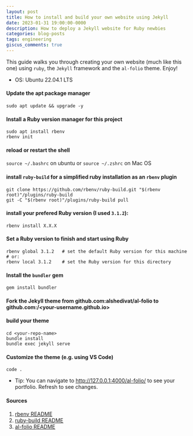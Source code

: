 ```yaml
---
layout: post
title: How to install and build your own website using Jekyll
date: 2023-01-31 19:00:00-0000
description: How to deploy a Jekyll website for Ruby newbies
categories: blog-posts
tags: engineering
giscus_comments: true
---
```


This guide walks you through creating your own website (much like this one) using `ruby`, the `Jekyll` framework and the `al-folio` theme. Enjoy! 

- OS: Ubuntu 22.04.1 LTS

#### Update the apt package manager
`sudo apt update && upgrade -y`
#### Install a Ruby version manager for this project
```
sudo apt install rbenv
rbenv init
```
#### reload or restart the shell
`source ~/.bashrc` on ubuntu or `source ~/.zshrc` on Mac OS

#### install `ruby-build` for a simplified ruby installation as an `rbenv` plugin
```
git clone https://github.com/rbenv/ruby-build.git "$(rbenv root)"/plugins/ruby-build
git -C "$(rbenv root)"/plugins/ruby-build pull
```
#### install your prefered Ruby version (I used `3.1.2`):
`rbenv install X.X.X`
#### Set a Ruby version to finish and start using Ruby
```
rbenv global 3.1.2   # set the default Ruby version for this machine
# or:
rbenv local 3.1.2    # set the Ruby version for this directory
```
#### Install the `bundler` gem
`gem install bundler`
#### Fork the Jekyll theme from github.com:alshedivat/al-folio to github.com:<your-username>/<your-username.github.io>
#### build your theme
```
cd <your-repo-name>
bundle install
bundle exec jekyll serve
```
#### Customize the theme (e.g. using VS Code)
`code .`
- Tip: You can navigate to http://127.0.0.1:4000/al-folio/ to see your portfolio. Refresh to see changes.

#### Sources
1. [rbenv README](https://github.com/rbenv/rbenv/#readme)
2. [ruby-build README](https://github.com/rbenv/ruby-build#readme)
3. [al-folio README](https://github.com/alshedivat/al-folio#readme)
